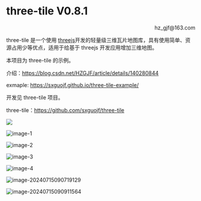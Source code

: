 # **three-tile V0.8.1**

<p align='right'>hz_gjf@163.com </p>

three-tile 是一个使用 [threejs](https://threejs.org/)开发的轻量级三维瓦片地图库，具有使用简单、资源占用少等优点，适用于给基于 threejs 开发应用增加三维地图。

本项目为 three-tile 的示例。

介绍：https://blog.csdn.net/HZGJF/article/details/140280844

exmaple: https://sxguojf.github.io/three-tile-example/

开发见 three-tile 项目。

three-tile：https://github.com/sxguojf/three-tile

![](images/image.png)

![image-1](images/image-1.png)

![image-2](images/image-2.png)

![image-3](images/image-3.png)

![image-4](images/image-4.png)

![image-20240715090719129](images/image-20240715090719129.png)

![image-20240715090911564](images/image-20240715090911564.png)
